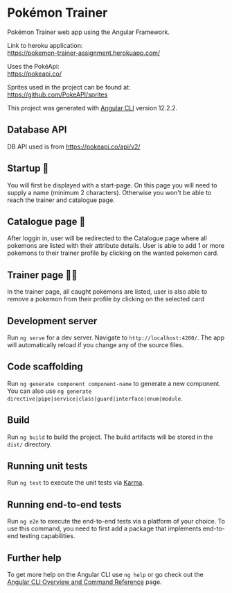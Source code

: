 # Pokémon Trainer
Pokémon Trainer web app using the Angular Framework.

Link to heroku application:  
https://pokemon-trainer-assignment.herokuapp.com/

Uses the PokéApi:  
https://pokeapi.co/

Sprites used in the project can be found at:  
https://github.com/PokeAPI/sprites

This project was generated with [Angular CLI](https://github.com/angular/angular-cli) version 12.2.2.

## Database API 

DB API used is from https://pokeapi.co/api/v2/

## Startup 🌟

You will first be displayed with a start-page. On this page you will need to supply a name (minimum 2 characters).
Otherwise you won't be able to reach the trainer and catalogue page.

## Catalogue page 📃

After loggin in, user will be redirected to the Catalogue page where all pokemons are listed with their attribute details. User is able to add 1 or more pokemons to their trainer profile by clicking on the wanted pokemon card.

## Trainer page 🙋‍♂️

In the trainer page, all caught pokemons are listed, user is also able to remove a pokemon from their profile by clicking on the selected card

## Development server

Run `ng serve` for a dev server. Navigate to `http://localhost:4200/`. The app will automatically reload if you change any of the source files.

## Code scaffolding

Run `ng generate component component-name` to generate a new component. You can also use `ng generate directive|pipe|service|class|guard|interface|enum|module`.

## Build

Run `ng build` to build the project. The build artifacts will be stored in the `dist/` directory.

## Running unit tests

Run `ng test` to execute the unit tests via [Karma](https://karma-runner.github.io).

## Running end-to-end tests

Run `ng e2e` to execute the end-to-end tests via a platform of your choice. To use this command, you need to first add a package that implements end-to-end testing capabilities.

## Further help

To get more help on the Angular CLI use `ng help` or go check out the [Angular CLI Overview and Command Reference](https://angular.io/cli) page.

